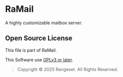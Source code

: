 # RaMail
A highly customizable mailbox server.

## Open Source License

This file is part of RaMail.

This Software use [GPLv3 or later](/LICENSE).

> Copyright © 2025 Rangeset. All Rights Reserved.
